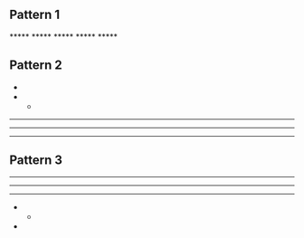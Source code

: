 ## Pattern 1

\*\*\*\*\* 
\*\*\*\*\* 
\*\*\*\*\* 
\*\*\*\*\* 
\*\*\*\*\* 

## Pattern 2

* 
* *   
* * * 
* * * *
* * * * *

## Pattern 3

* * * * * 
* * * *
* * *
* *
*